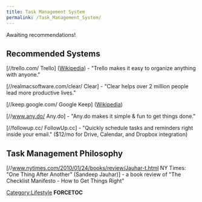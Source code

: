 ```yaml
---
title: Task Management System
permalink: /Task_Management_System/
---
```


Awaiting recommendations!

Recommended Systems
-------------------

\[//trello.com/ Trello\] ([Wikipedia](http://en.wikipedia.org/wiki/Trello)) - "Trello makes it easy to organize anything with anyone."

\[//realmacsoftware.com/clear/ Clear\] - "Clear helps over 2 million people lead more productive lives."

\[//keep.google.com/ Google Keep\] ([Wikipedia](http://en.wikipedia.org/wiki/Google_Keep))

\[//www.any.do/ Any.do\] - "Any.do makes it simple & fun to get things done."

\[//followup.cc/ FollowUp.cc\] - "Quickly schedule tasks and reminders right inside your email." ($12/mo for Drive, Calendar, and Dropbox integration)

Task Management Philosophy
--------------------------

\[//www.nytimes.com/2010/01/24/books/review/Jauhar-t.html NY Times: "One Thing After Another" (Sandeep Jauhar)\] - a book review of "The Checklist Manifesto - How to Get Things Right"

[Category:Lifestyle](/Category:Lifestyle "wikilink") __FORCETOC__